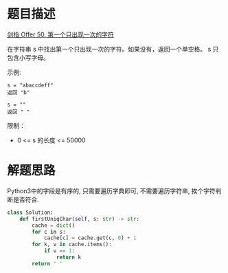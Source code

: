 # 题目描述

[剑指 Offer 50. 第一个只出现一次的字符](https://leetcode-cn.com/problems/di-yi-ge-zhi-chu-xian-yi-ci-de-zi-fu-lcof/)

在字符串 s 中找出第一个只出现一次的字符。如果没有，返回一个单空格。 s 只包含小写字母。

示例:
```
s = "abaccdeff"
返回 "b"

s = ""
返回 " "
```

限制：

- 0 <= s 的长度 <= 50000

# 解题思路

Python3中的字段是有序的, 只需要遍历字典即可, 不需要遍历字符串, 挨个字符判断是否符合.

```python
class Solution:
    def firstUniqChar(self, s: str) -> str:
        cache = dict()
        for c in s:
            cache[c] = cache.get(c, 0) + 1
        for k, v in cache.items():
            if v == 1:
                return k
        return ' '
```
